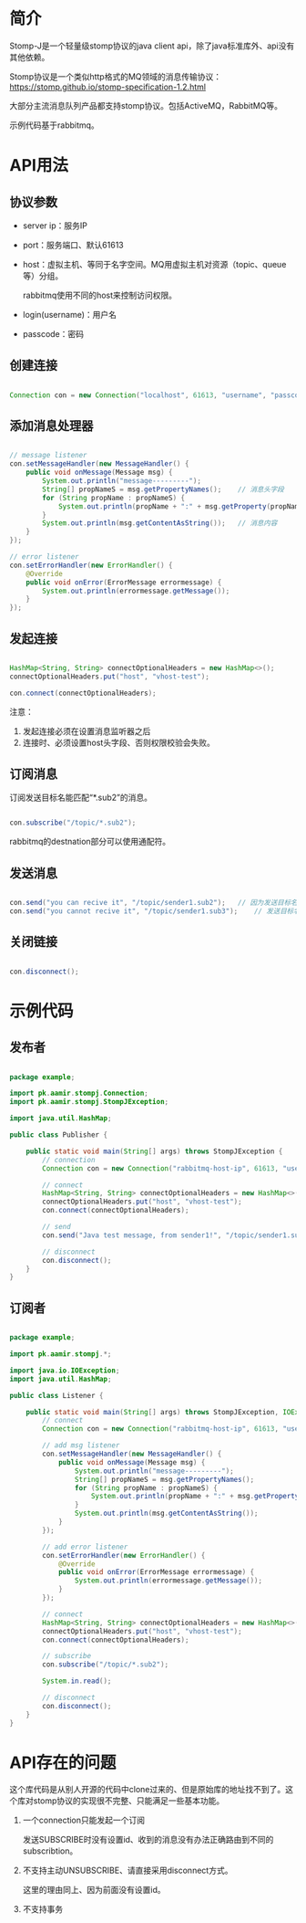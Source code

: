 # 简介

Stomp-J是一个轻量级stomp协议的java client api，除了java标准库外、api没有其他依赖。

Stomp协议是一个类似http格式的MQ领域的消息传输协议：<https://stomp.github.io/stomp-specification-1.2.html>

大部分主流消息队列产品都支持stomp协议。包括ActiveMQ，RabbitMQ等。

示例代码基于rabbitmq。

# API用法

## 协议参数

- server ip：服务IP
- port：服务端口、默认61613
- host：虚拟主机、等同于名字空间。MQ用虚拟主机对资源（topic、queue等）分组。

    rabbitmq使用不同的host来控制访问权限。

- login(username)：用户名
- passcode：密码


## 创建连接

```java

Connection con = new Connection("localhost", 61613, "username", "passcode");

```


## 添加消息处理器

```java

// message listener
con.setMessageHandler(new MessageHandler() {
    public void onMessage(Message msg) {
        System.out.println("message---------");
        String[] propNameS = msg.getPropertyNames();    // 消息头字段
        for (String propName : propNameS) {
            System.out.println(propName + ":" + msg.getProperty(propName));
        }
        System.out.println(msg.getContentAsString());   // 消息内容
    }
});

// error listener
con.setErrorHandler(new ErrorHandler() {
    @Override
    public void onError(ErrorMessage errormessage) {
        System.out.println(errormessage.getMessage());
    }
});

```


## 发起连接

```java

HashMap<String, String> connectOptionalHeaders = new HashMap<>();
connectOptionalHeaders.put("host", "vhost-test");

con.connect(connectOptionalHeaders);

```

注意：

1. 发起连接必须在设置消息监听器之后
1. 连接时、必须设置host头字段、否则权限校验会失败。


## 订阅消息

订阅发送目标名能匹配“*.sub2”的消息。

```java

con.subscribe("/topic/*.sub2");

```

rabbitmq的destnation部分可以使用通配符。


## 发送消息

```java

con.send("you can recive it", "/topic/sender1.sub2");   // 因为发送目标名能匹配“*.sub2”，所以前面的订阅者（当前会话）可以收到。
con.send("you cannot recive it", "/topic/sender1.sub3");    // 发送目标名不匹配“*.sub2”，所以前面的订阅者（当前会话）无法收到。

```

## 关闭链接

```java

con.disconnect();

```

# 示例代码

## 发布者

```java

package example;

import pk.aamir.stompj.Connection;
import pk.aamir.stompj.StompJException;

import java.util.HashMap;

public class Publisher {

    public static void main(String[] args) throws StompJException {
        // connection
        Connection con = new Connection("rabbitmq-host-ip", 61613, "user-test", "123");

        // connect
        HashMap<String, String> connectOptionalHeaders = new HashMap<>();
        connectOptionalHeaders.put("host", "vhost-test");
        con.connect(connectOptionalHeaders);

        // send
        con.send("Java test message, from sender1!", "/topic/sender1.sub2");

        // disconnect
        con.disconnect();
    }
}

```

## 订阅者

```java

package example;

import pk.aamir.stompj.*;

import java.io.IOException;
import java.util.HashMap;

public class Listener {

    public static void main(String[] args) throws StompJException, IOException {
        // connect
        Connection con = new Connection("rabbitmq-host-ip", 61613, "user-test", "123");

        // add msg listener
        con.setMessageHandler(new MessageHandler() {
            public void onMessage(Message msg) {
                System.out.println("message---------");
                String[] propNameS = msg.getPropertyNames();
                for (String propName : propNameS) {
                    System.out.println(propName + ":" + msg.getProperty(propName));
                }
                System.out.println(msg.getContentAsString());
            }
        });

        // add error listener
        con.setErrorHandler(new ErrorHandler() {
            @Override
            public void onError(ErrorMessage errormessage) {
                System.out.println(errormessage.getMessage());
            }
        });

        // connect
        HashMap<String, String> connectOptionalHeaders = new HashMap<>();
        connectOptionalHeaders.put("host", "vhost-test");
        con.connect(connectOptionalHeaders);

        // subscribe
        con.subscribe("/topic/*.sub2");

        System.in.read();

        // disconnect
        con.disconnect();
    }
}


```


# API存在的问题

这个库代码是从别人开源的代码中clone过来的、但是原始库的地址找不到了。这个库对stomp协议的实现很不完整、只能满足一些基本功能。

1. 一个connection只能发起一个订阅

    发送SUBSCRIBE时没有设置id、收到的消息没有办法正确路由到不同的subscribtion。

2. 不支持主动UNSUBSCRIBE、请直接采用disconnect方式。

    这里的理由同上、因为前面没有设置id。

3. 不支持事务
